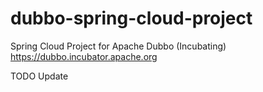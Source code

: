 # dubbo-spring-cloud-project
Spring Cloud Project for Apache Dubbo (Incubating) https://dubbo.incubator.apache.org

TODO Update
